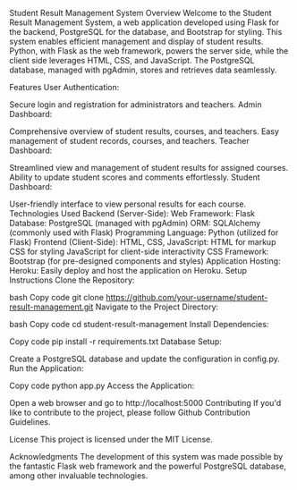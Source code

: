 Student Result Management System
Overview
Welcome to the Student Result Management System, a web application developed using Flask for the backend, PostgreSQL for the database, and Bootstrap for styling. This system enables efficient management and display of student results. Python, with Flask as the web framework, powers the server side, while the client side leverages HTML, CSS, and JavaScript. The PostgreSQL database, managed with pgAdmin, stores and retrieves data seamlessly.

Features
User Authentication:

Secure login and registration for administrators and teachers.
Admin Dashboard:

Comprehensive overview of student results, courses, and teachers.
Easy management of student records, courses, and teachers.
Teacher Dashboard:

Streamlined view and management of student results for assigned courses.
Ability to update student scores and comments effortlessly.
Student Dashboard:

User-friendly interface to view personal results for each course.
Technologies Used
Backend (Server-Side):
Web Framework: Flask
Database: PostgreSQL (managed with pgAdmin)
ORM: SQLAlchemy (commonly used with Flask)
Programming Language: Python (utilized for Flask)
Frontend (Client-Side):
HTML, CSS, JavaScript:
HTML for markup
CSS for styling
JavaScript for client-side interactivity
CSS Framework: Bootstrap (for pre-designed components and styles)
Application Hosting:
Heroku: Easily deploy and host the application on Heroku.
Setup Instructions
Clone the Repository:

bash
Copy code
git clone https://github.com/your-username/student-result-management.git
Navigate to the Project Directory:

bash
Copy code
cd student-result-management
Install Dependencies:

Copy code
pip install -r requirements.txt
Database Setup:

Create a PostgreSQL database and update the configuration in config.py.
Run the Application:

Copy code
python app.py
Access the Application:

Open a web browser and go to http://localhost:5000
Contributing
If you'd like to contribute to the project, please follow Github Contribution Guidelines.

License
This project is licensed under the MIT License.

Acknowledgments
The development of this system was made possible by the fantastic Flask web framework and the powerful PostgreSQL database, among other invaluable technologies.
